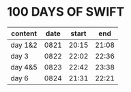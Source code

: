 # 100 DAYS OF SWIFT

| content | date | start | end   |
|---------|------|-------|-------|
| day 1&2 | 0821 | 20:15 | 21:08 |
| day 3   | 0822 | 22:02 | 22:36 |
| day 4&5 | 0823 | 22:42 | 23:38 |
| day 6   | 0824 | 21:31 | 22:21 |
